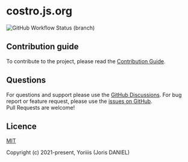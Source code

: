 # costro.js.org

![GitHub Workflow Status (branch)](https://img.shields.io/github/workflow/status/costrojs/costrojs.github.io/CI/main?style=for-the-badge)

## Contribution guide

To contribute to the project, please read the [Contribution Guide](https://github.com/costrojs/costrojs.github.io/blob/main/CONTRIBUTING.md).

## Questions

For questions and support please use the [GitHub Discussions](https://github.com/costrojs/costro/discussions). For bug report or feature request, please use the [issues on GitHub](https://github.com/costrojs/costro/issues).<br />Pull Requests are welcome!

## Licence

[MIT](https://opensource.org/licenses/MIT)

Copyright (c) 2021-present, Yoriiis (Joris DANIEL)
